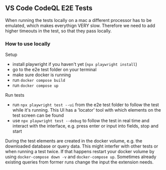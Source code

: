 ## VS Code CodeQL E2E Tests

When running the tests locally on a mac a different processor has to be emulated, which makes everythign VERY slow. Therefore we need to add higher timeouts in the test, so that they pass locally.

### How to use locally

Setup

- install playwright if you haven't yet (`npx playwright install`)
- go to the e2e test folder on your terminal
- make sure docker is running
- run `docker compose build`
- run `docker compose up`

Run tests

- run `npx playwright test --ui` from the e2e test folder to follow the test while it's running. This UI has a 'locator' tool with which elements on the test screen can be found
- use `npx playwright test --debug` to follow the test in real time and interact with the interface, e.g. press enter or input into fields, stop and start

During the test elements are created in the docker volume, e.g. the downloaded database or query data. This might interfer with other tests or when running a test twice. If that happens restart your docker volume by using `docker-compose down -v` and `docker-compose up`. Sometimes already existing queries from former runs change the input the extension needs.
